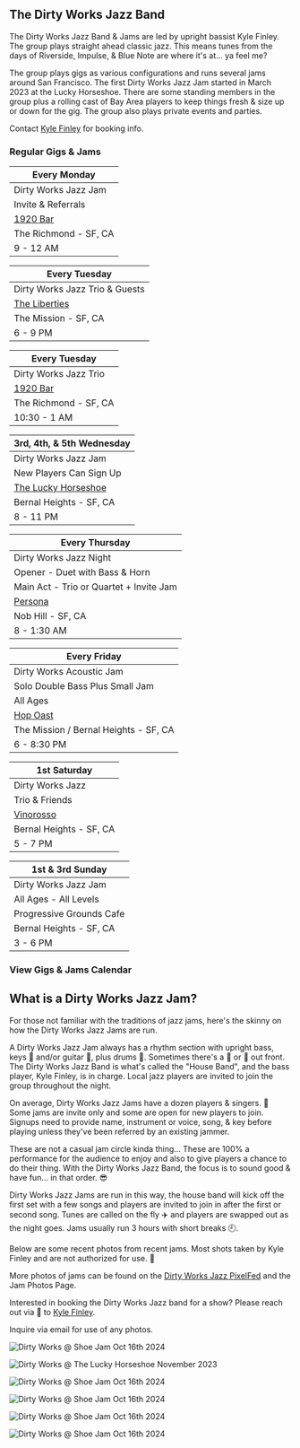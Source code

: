 <div class="container text-center">
  <h2>The Dirty Works Jazz Band</h2>
</div>

  <!-- <div class="container"> -->
 
<div class="text-center">

  <p>
  The Dirty Works Jazz Band & Jams are led by upright bassist Kyle Finley. The group plays straight ahead classic jazz. This means tunes from the days of Riverside, Impulse, & Blue Note are where it's at... ya feel me?
  
  The group plays gigs as various configurations and runs several jams around San Francisco. The first Dirty Works Jazz Jam started in March 2023 at the Lucky Horseshoe. There are some standing members in the group plus a rolling cast of Bay Area players to keep things fresh & size up or down for the gig. The group also plays private events and parties. 
  </p>
  <p>
  Contact <a href="mailto:Kyle@KyleFinley.net">Kyle Finley</a> for booking info.
  </p>

  <h3>Regular Gigs & Jams</h3>

  | Every Monday
  |-
  | Dirty Works Jazz Jam
  | Invite & Referrals
  | <a href="https://1920bar.square.site" target="new">1920 Bar</a>
  | The Richmond - SF, CA
  | 9 - 12 AM

  | Every Tuesday
  |-
  | Dirty Works Jazz Trio & Guests
  | <a href="https://www.theliberties.com" target="new">The Liberties</a>
  | The Mission - SF, CA
  | 6 - 9 PM

  | Every Tuesday
  |-
  | Dirty Works Jazz Trio
  | <a href="https://1920bar.square.site" target="new">1920 Bar</a>
  | The Richmond - SF, CA
  | 10:30 - 1 AM

  | 3rd, 4th, & 5th Wednesday
  |-
  | Dirty Works Jazz Jam
  | New Players Can Sign Up
  | <a href="https://www.theluckyhorseshoebar.com" target="Shoe">The Lucky Horseshoe</a>
  | Bernal Heights - SF, CA
  | 8 - 11 PM

  | Every Thursday
  |-
  | Dirty Works Jazz Night
  | Opener - Duet with Bass & Horn
  | Main Act - Trio or Quartet + Invite Jam
  | <a href="https://www.persona-sf.com" target="new">Persona</a>
  | Nob Hill - SF, CA
  | 8 - 1:30 AM

  | Every Friday
  |-
  | Dirty Works Acoustic Jam
  | Solo Double Bass Plus Small Jam
  | All Ages
  | <a href="https://hopoast.com" target="new">Hop Oast</a>
  | The Mission / Bernal Heights - SF, CA
  | 6 - 8:30 PM

  | 1st Saturday
  |-
  | Dirty Works Jazz
  | Trio & Friends
  | <a href="https://vinorosso-sf.com" target="new">Vinorosso</a> 
  | Bernal Heights - SF, CA
  | 5 - 7 PM

  | 1st & 3rd Sunday
  |-
  | Dirty Works Jazz Jam
  | All Ages - All Levels
  | Progressive Grounds Cafe 
  | Bernal Heights - SF, CA
  | 3 - 6 PM

</div>

<div class="container text-center">
  <p>
    <h3>
      <router-link to="/music#calendar">View Gigs & Jams Calendar</router-link>
    </h3>
  </p>
  <h2>What is a Dirty Works Jazz Jam?</h2>
</div>

For those not familiar with the traditions of jazz jams, here's the skinny on how the Dirty Works Jazz Jams are run. 

A Dirty Works Jazz Jam always has a rhythm section with upright bass, keys :musical_keyboard: and/or guitar :guitar:, plus drums :drum:. Sometimes there's a :trumpet: or :saxophone: out front. The Dirty Works Jazz Band is what's called the "House Band", and the bass player, Kyle Finley, is in charge. Local jazz players are invited to join the group throughout the night. 

On average, Dirty Works Jazz Jams have a dozen players & singers. :microphone: Some jams are invite only and some are open for new players to join. Signups need to provide name, instrument or voice, song, & key before playing unless they've been referred by an existing jammer. 

These are not a casual jam circle kinda thing... These are 100% a performance for the audience to enjoy and also to give players a chance to do their thing. With the Dirty Works Jazz Band, the focus is to sound good & have fun... in that order. :sunglasses:

Dirty Works Jazz Jams are run in this way, the house band will kick off the first set with a few songs and players are invited to join in after the first or second song. Tunes are called on the fly :airplane: and players are swapped out as the night goes. Jams usually run 3 hours with short breaks :clock9:. 

Below are some recent photos from recent jams. Most shots taken by Kyle Finley and are not authorized for use. :crystal_ball:

More photos of jams can be found on the <a href="https://pixelfed.social/i/web/profile/791341701221125553" target="pixelfed">Dirty Works Jazz PixelFed</a> and the <router-link to="/photos/jazz-jams">Jam Photos Page</router-link>.

Interested in booking the Dirty Works Jazz band for a show? Please reach out via :email: to <a href="mailto:Kyle@KyleFinley.net">Kyle Finley</a>. 

Inquire via email for use of any photos.

<div class="container text-center">

  ![Dirty Works @ Shoe Jam Oct 16th 2024](../../../../media/images/articles/dirty-works/2024.10.16_11-Shoe_Jam.jpg)

  ![Dirty Works @ The Lucky Horseshoe November 2023](../../../../media/images/articles/dirty-works/2023.11.16_01-Shoe_Jam.jpg)

  ![Dirty Works @ Shoe Jam Oct 16th 2024](../../../../media/images/articles/dirty-works/2024.10.16_01-Shoe_Jam.jpg)

  ![Dirty Works @ Shoe Jam Oct 16th 2024](../../../../media/images/articles/dirty-works/2024.10.16_04-Shoe_Jam.jpg)

  ![Dirty Works @ Shoe Jam Oct 16th 2024](../../../../media/images/articles/dirty-works/2024.10.16_07-Shoe_Jam.jpg)

  ![Dirty Works @ Shoe Jam Oct 16th 2024](../../../../media/images/articles/dirty-works/2024.10.16_10-Shoe_Jam.jpg)

</div>

<!-- <div class="container text-center">
  <h2>Recordings</h2>
  <p>Here are a few live recordings of the Dirty Works Jazz Band.</p>
  <p>Not professional recordings. Made with an iPhone sitting somewhere nearby.</p>

  <media-player :tracks="this.$parent.dw_tracks"></media-player>
</div> -->
